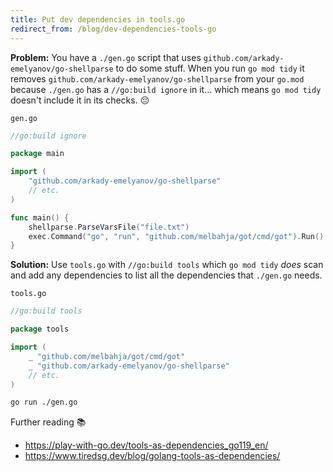 ```yaml
---
title: Put dev dependencies in tools.go
redirect_from: /blog/dev-dependencies-tools-go
---
```


**Problem:** You have a `./gen.go` script that uses `github.com/arkady-emelyanov/go-shellparse` to do some stuff. When you run `go mod tidy` it removes `github.com/arkady-emelyanov/go-shellparse` from your `go.mod` because `./gen.go` has a `//go:build ignore` in it... which means `go mod tidy` doesn't include it in its checks. 😔

<div><code>gen.go</code></div>

```go
//go:build ignore

package main

import (
	"github.com/arkady-emelyanov/go-shellparse"
    // etc.
)

func main() {
    shellparse.ParseVarsFile("file.txt")
    exec.Command("go", "run", "github.com/melbahja/got/cmd/got").Run()
}
```

**Solution:** Use `tools.go` with `//go:build tools` which `go mod tidy` _does_ scan and add any dependencies to list all the dependencies that `./gen.go` needs.

<div><code>tools.go</code></div>

```go
//go:build tools

package tools

import (
	_ "github.com/melbahja/got/cmd/got"
	_ "github.com/arkady-emelyanov/go-shellparse"
    // etc.
)
```

```sh
go run ./gen.go
```

Further reading 📚

- https://play-with-go.dev/tools-as-dependencies_go119_en/
- https://www.tiredsg.dev/blog/golang-tools-as-dependencies/
